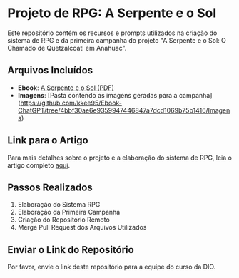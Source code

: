 # Projeto de RPG: A Serpente e o Sol

Este repositório contém os recursos e prompts utilizados na criação do sistema de RPG e da primeira campanha do projeto "A Serpente e o Sol: O Chamado de Quetzalcoatl em Anahuac".

## Arquivos Incluídos

- **Ebook**: [A Serpente e o Sol (PDF)](https://github.com/kkee95/Ebook-ChatGPT/blob/4bbf30ae6e9359947446847a7dcd1069b75b1416/Ebook/A%20Serpente%20e%20o%20Sol%20O%20Chamado%20de%20Quetzalcoatl%20em%20Anuahuac.pdf)
- **Imagens**: [Pasta contendo as imagens geradas para a campanha] (https://github.com/kkee95/Ebook-ChatGPT/tree/4bbf30ae6e9359947446847a7dcd1069b75b1416/Imagens)

## Link para o Artigo

Para mais detalhes sobre o projeto e a elaboração do sistema de RPG, leia o artigo completo [aqui](https://github.com/felipeAguiarCode/prompts-recipe-to-create-a-ebook).

## Passos Realizados

1. Elaboração do Sistema RPG
2. Elaboração da Primeira Campanha
3. Criação do Repositório Remoto
4. Merge Pull Request dos Arquivos Utilizados

## Enviar o Link do Repositório

Por favor, envie o link deste repositório para a equipe do curso da DIO.

